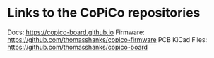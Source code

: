 # Links to the CoPiCo repositories

Docs: https://copico-board.github.io
Firmware: https://github.com/thomasshanks/copico-firmware
PCB KiCad Files: https://github.com/thomasshanks/copico-board

